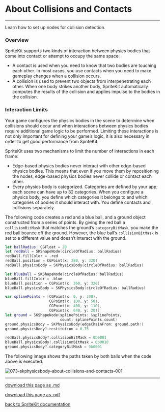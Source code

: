 # About Collisions and Contacts

--------------------------

Learn how to set up nodes for collision detection.

### Overview

SpriteKit supports two kinds of interaction between physics bodies that come into contact or attempt to occupy the same space:

- A contact is used when you need to know that two bodies are touching each other. In most cases, you use contacts when you need to make gameplay changes when a collision occurs.
- A collision is used to prevent two objects from interpenetrating each other. When one body strikes another body, SpriteKit automatically computes the results of the collision and applies impulse to the bodies in the collision.

### Interaction Limits

Your game configures the physics bodies in the scene to determine when collisions should occur and when interactions between physics bodies require additional game logic to be performed. Limiting these interactions is not only important for defining your game’s logic, it is also necessary in order to get good performance from SpriteKit.

SpriteKit uses two mechanisms to limit the number of interactions in each frame:

- Edge-based physics bodies never interact with other edge-based physics bodies. This means that even if you move them by repositioning the nodes, edge-based physics bodies never collide or contact each other.
- Every physics body is categorized. Categories are defined by your app; each scene can have up to 32 categories. When you configure a physics body, you define which categories it belongs to and which categories of bodies it should interact with. You define contacts and collisions separately.

The following code creates a red and a blue ball, and a ground object constructed from a series of points. By giving the red ball a `collisionBitMask` that matches the ground’s `categoryBitMask`, you make the red ball bounce off the ground. However, the blue ball’s `collisionBitMask` is set to a different value and doesn’t interact with the ground.

```swift
let ballRadius: CGFloat = 20
let redBall = SKShapeNode(circleOfRadius: ballRadius)
redBall.fillColor = .red
redBall.position = CGPoint(x: 280, y: 320)
redBall.physicsBody = SKPhysicsBody(circleOfRadius: ballRadius)

let blueBall = SKShapeNode(circleOfRadius: ballRadius)
blueBall.fillColor = .blue
blueBall.position = CGPoint(x: 360, y: 320)
blueBall.physicsBody = SKPhysicsBody(circleOfRadius: ballRadius)

var splinePoints = [CGPoint(x: 0, y: 300),
                    CGPoint(x: 100, y: 50),
                    CGPoint(x: 400, y: 110),
                    CGPoint(x: 640, y: 20)]
let ground = SKShapeNode(splinePoints: &splinePoints,
                         count: splinePoints.count)
ground.physicsBody = SKPhysicsBody(edgeChainFrom: ground.path!)
ground.physicsBody?.restitution = 0.75

redBall.physicsBody?.collisionBitMask = 0b0001
blueBall.physicsBody?.collisionBitMask = 0b0010
ground.physicsBody?.categoryBitMask = 0b0001
```

The following image shows the paths taken by both balls when the code above is executed.

![073-skphysicsbody-about-collisions-and-contacts-001](/images/073-skphysicsbody-about-collisions-and-contacts-001.png)

--------------------------

[download this page as .md](https://raw.githubusercontent.com/retrokid/retrokid.github.io/master/tech_notes/spritekit_documentation/073-skphysicsbody-about-collisions-and-contacts.md)

[download this page as .pdf](https://github.com/retrokid/retrokid.github.io/raw/master/tech_notes/spritekit_documentation/073-skphysicsbody-about-collisions-and-contacts.pdf)

[back to SpriteKit documentation](./spritekit-documentation)

